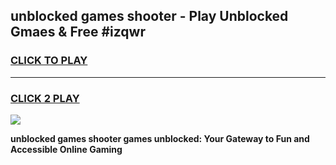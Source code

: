 
## unblocked games shooter - Play Unblocked Gmaes & Free #izqwr
<h3>
<a href="https://news.freeplayer.one?title=unblocked_games_shooter&ref=03M">CLICK TO PLAY</a></h3>
<hr>

<h3>
<a href="https://news.freeplayer.one?title=unblocked_games_shooter&ref=03M">CLICK 2 PLAY</a>
  
</h3>

<a href="https://news.freeplayer.one?title=unblocked_games_shooter&ref=03M"><img src="https://clearcache.store/games.png"></a>


**unblocked games shooter games unblocked: Your Gateway to Fun and Accessible Online Gaming**
